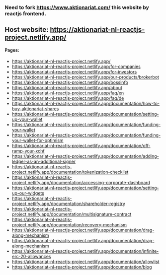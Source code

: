 ### Need to fork https://www.aktionariat.com/ this website by reactjs frontend.

<h2>
    Host website: <a
        href="https://aktionariat-nl-reactjs-project.netlify.app/">https://aktionariat-nl-reactjs-project.netlify.app/</a>
</h2>

<h4>
    Pages:
</h4>
<ul>
    <li>
        <a
            href="https://aktionariat-nl-reactjs-project.netlify.app/">https://aktionariat-nl-reactjs-project.netlify.app/</a>
    </li>
    <li>
        <a
            href="https://aktionariat-nl-reactjs-project.netlify.app/for-companies">https://aktionariat-nl-reactjs-project.netlify.app/for-companies</a>
    </li>
    <li>
        <a
            href="https://aktionariat-nl-reactjs-project.netlify.app/for-investors">https://aktionariat-nl-reactjs-project.netlify.app/for-investors</a>
    </li>
    <li>
        <a
            href="https://aktionariat-nl-reactjs-project.netlify.app/our-products/brokerbot">https://aktionariat-nl-reactjs-project.netlify.app/our-products/brokerbot</a>
    </li>
    <li>
        <a
            href="https://aktionariat-nl-reactjs-project.netlify.app/bossinfo">https://aktionariat-nl-reactjs-project.netlify.app/bossinfo</a>
    </li>
    <li>
        <a
            href="https://aktionariat-nl-reactjs-project.netlify.app/about">https://aktionariat-nl-reactjs-project.netlify.app/about</a>
    </li>
    <li>
        <a
            href="https://aktionariat-nl-reactjs-project.netlify.app/faq/en">https://aktionariat-nl-reactjs-project.netlify.app/faq/en</a>
    </li>
    <li>
        <a
            href="https://aktionariat-nl-reactjs-project.netlify.app/faq/de">https://aktionariat-nl-reactjs-project.netlify.app/faq/de</a>
    </li>
    <li>
        <a
            href="https://aktionariat-nl-reactjs-project.netlify.app/documentation/how-to-buy-aktionariat-shares">https://aktionariat-nl-reactjs-project.netlify.app/documentation/how-to-buy-aktionariat-shares</a>
    </li>
    <li>
        <a
            href="https://aktionariat-nl-reactjs-project.netlify.app/documentation/setting-up-your-wallet">https://aktionariat-nl-reactjs-project.netlify.app/documentation/setting-up-your-wallet</a>
    </li>
    <li>
        <a
            href="https://aktionariat-nl-reactjs-project.netlify.app/documentation/funding-your-wallet">https://aktionariat-nl-reactjs-project.netlify.app/documentation/funding-your-wallet</a>
    </li>
    <li>
        <a
            href="https://aktionariat-nl-reactjs-project.netlify.app/documentation/funding-your-wallet-for-optimism">https://aktionariat-nl-reactjs-project.netlify.app/documentation/funding-your-wallet-for-optimism</a>
    </li>
    <li>
        <a
            href="https://aktionariat-nl-reactjs-project.netlify.app/documentation/off-ramp-your-xchf">https://aktionariat-nl-reactjs-project.netlify.app/documentation/off-ramp-your-xchf</a>
    </li>
    <li>
        <a
            href="https://aktionariat-nl-reactjs-project.netlify.app/documentation/adding-ledger-as-an-additional-signer">https://aktionariat-nl-reactjs-project.netlify.app/documentation/adding-ledger-as-an-additional-signer</a>
    </li>
    <li>
        <a
            href="https://aktionariat-nl-reactjs-project.netlify.app/documentation/tokenization-checklist">https://aktionariat-nl-reactjs-project.netlify.app/documentation/tokenization-checklist</a>
    </li>
    <li>
        <a
            href="https://aktionariat-nl-reactjs-project.netlify.app/documentation/accessing-corporate-dashboard">https://aktionariat-nl-reactjs-project.netlify.app/documentation/accessing-corporate-dashboard</a>
    </li>
    <li>
        <a
            href="https://aktionariat-nl-reactjs-project.netlify.app/documentation/setting-up-our-widgets">https://aktionariat-nl-reactjs-project.netlify.app/documentation/setting-up-our-widgets</a>
    </li>
    <li>
        <a
            href="https://aktionariat-nl-reactjs-project.netlify.app/documentation/shareholder-registry">https://aktionariat-nl-reactjs-project.netlify.app/documentation/shareholder-registry</a>
    </li>
    <li>
        <a
            href="https://aktionariat-nl-reactjs-project.netlify.app/documentation/multisignature-contract">https://aktionariat-nl-reactjs-project.netlify.app/documentation/multisignature-contract</a>
    </li>
    <li>
        <a
            href="https://aktionariat-nl-reactjs-project.netlify.app/documentation/recovery-mechanism">https://aktionariat-nl-reactjs-project.netlify.app/documentation/recovery-mechanism</a>
    </li>
    <li>
        <a
            href="https://aktionariat-nl-reactjs-project.netlify.app/documentation/drag-along-mechanism">https://aktionariat-nl-reactjs-project.netlify.app/documentation/drag-along-mechanism</a>
    </li>
    <li>
        <a
            href="https://aktionariat-nl-reactjs-project.netlify.app/documentation/drag-along-mechanism">https://aktionariat-nl-reactjs-project.netlify.app/documentation/drag-along-mechanism</a>
    </li>
    <li>
        <a
            href="https://aktionariat-nl-reactjs-project.netlify.app/documentation/infinite-erc-20-allowances">https://aktionariat-nl-reactjs-project.netlify.app/documentation/infinite-erc-20-allowances</a>
    </li>
    <li>
        <a
            href="https://aktionariat-nl-reactjs-project.netlify.app/documentation/allowlist">https://aktionariat-nl-reactjs-project.netlify.app/documentation/allowlist</a>
    </li>
    <li>
        <a
            href="https://aktionariat-nl-reactjs-project.netlify.app/documentation/blog">https://aktionariat-nl-reactjs-project.netlify.app/documentation/blog</a>
    </li>
    
</ul>